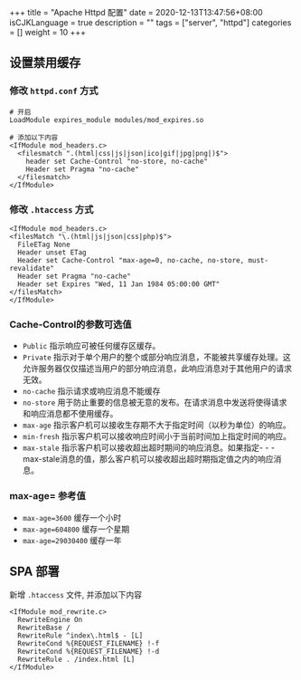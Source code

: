 +++
title = "Apache Httpd 配置"
date = 2020-12-13T13:47:56+08:00
isCJKLanguage = true
description = ""
tags = ["server", "httpd"]
categories = []
weight = 10
+++


## 设置禁用缓存

### 修改 `httpd.conf` 方式

```
# 开启
LoadModule expires_module modules/mod_expires.so

# 添加以下内容
<IfModule mod_headers.c>
  <filesmatch ".(html|css|js|json|ico|gif|jpg|png|)$">
    header set Cache-Control "no-store, no-cache"
    Header set Pragma "no-cache"
  </filesmatch>
</IfModule>
```

### 修改 `.htaccess` 方式

```
<IfModule mod_headers.c>
<filesMatch "\.(html|js|json|css|php)$">
  FileETag None
  Header unset ETag
  Header set Cache-Control "max-age=0, no-cache, no-store, must-revalidate"
  Header set Pragma "no-cache"
  Header set Expires "Wed, 11 Jan 1984 05:00:00 GMT"
</filesMatch>
</IfModule>

```

### Cache-Control的参数可选值
* `Public` 指示响应可被任何缓存区缓存。
* `Private` 指示对于单个用户的整个或部分响应消息，不能被共享缓存处理。这允许服务器仅仅描述当用户的部分响应消息，此响应消息对于其他用户的请求无效。
* `no-cache` 指示请求或响应消息不能缓存
* `no-store` 用于防止重要的信息被无意的发布。在请求消息中发送将使得请求和响应消息都不使用缓存。
* `max-age` 指示客户机可以接收生存期不大于指定时间（以秒为单位）的响应。
* `min-fresh` 指示客户机可以接收响应时间小于当前时间加上指定时间的响应。
* `max-stale` 指示客户机可以接收超出超时期间的响应消息。如果指定- - - max-stale消息的值，那么客户机可以接收超出超时期指定值之内的响应消息。

### max-age= 参考值

* `max-age=3600` 缓存一个小时
* `max-age=604800` 缓存一个星期
* `max-age=29030400` 缓存一年


## SPA 部署
新增 `.htaccess` 文件, 并添加以下内容

```
<IfModule mod_rewrite.c>
  RewriteEngine On
  RewriteBase /
  RewriteRule ^index\.html$ - [L]
  RewriteCond %{REQUEST_FILENAME} !-f
  RewriteCond %{REQUEST_FILENAME} !-d
  RewriteRule . /index.html [L]
</IfModule>

```

